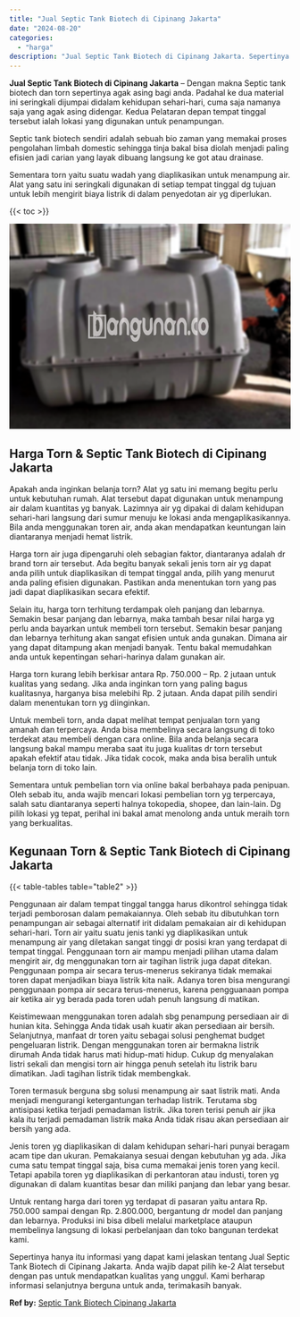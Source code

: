 ```yaml
---
title: "Jual Septic Tank Biotech di Cipinang Jakarta"
date: "2024-08-20"
categories: 
  - "harga"
description: "Jual Septic Tank Biotech di Cipinang Jakarta. Sepertinya hanya itu informasi yang dapat kami jelaskan tentang Jual Septic Tank Biotech di Cipinang Jakarta. A..."
---
```


**Jual Septic Tank Biotech di Cipinang Jakarta** – Dengan makna Septic tank biotech dan torn sepertinya agak asing bagi anda. Padahal ke dua material ini seringkali dijumpai didalam kehidupan sehari-hari, cuma saja namanya saja yang agak asing didengar. Kedua Pelataran depan tempat tinggal tersebut ialah lokasi yang digunakan untuk penampungan.

Septic tank biotech sendiri adalah sebuah bio zaman yang memakai proses pengolahan limbah domestic sehingga tinja bakal bisa diolah menjadi paling efisien jadi carian yang layak dibuang langsung ke got atau drainase.

Sementara torn yaitu suatu wadah yang diaplikasikan untuk menampung air. Alat yang satu ini seringkali digunakan di setiap tempat tinggal dg tujuan untuk lebih mengirit biaya listrik di dalam penyedotan air yg diperlukan.

{{< toc >}}

![Jual Septic Tank Biotech di Cipinang Jakarta](/images/jual-bio-septictank-33.png)

## Harga Torn & Septic Tank Biotech di Cipinang Jakarta

Apakah anda inginkan belanja torn? Alat yg satu ini memang begitu perlu untuk kebutuhan rumah. Alat tersebut dapat digunakan untuk menampung air dalam kuantitas yg banyak. Lazimnya air yg dipakai di dalam kehidupan sehari-hari langsung dari sumur menuju ke lokasi anda mengaplikasikannya. Bila anda menggunakan toren air, anda akan mendapatkan keuntungan lain diantaranya menjadi hemat listrik.

Harga torn air juga dipengaruhi oleh sebagian faktor, diantaranya adalah dr brand torn air tersebut. Ada begitu banyak sekali jenis torn air yg dapat anda pilih untuk diaplikasikan di tempat tinggal anda, pilih yang menurut anda paling efisien digunakan. Pastikan anda menentukan torn yang pas jadi dapat diaplikasikan secara efektif.

Selain itu, harga torn terhitung terdampak oleh panjang dan lebarnya. Semakin besar panjang dan lebarnya, maka tambah besar nilai harga yg perlu anda bayarkan untuk membeli torn tersebut. Semakin besar panjang dan lebarnya terhitung akan sangat efisien untuk anda gunakan. Dimana air yang dapat ditampung akan menjadi banyak. Tentu bakal memudahkan anda untuk kepentingan sehari-harinya dalam gunakan air.

Harga torn kurang lebih berkisar antara Rp. 750.000 – Rp. 2 jutaan untuk kualitas yang sedang. Jika anda inginkan torn yang paling bagus kualitasnya, harganya bisa melebihi Rp. 2 jutaan. Anda dapat pilih sendiri dalam menentukan torn yg diinginkan.

Untuk membeli torn, anda dapat melihat tempat penjualan torn yang amanah dan terpercaya. Anda bisa membelinya secara langsung di toko terdekat atau membeli dengan cara online. Bila anda belanja secara langsung bakal mampu meraba saat itu juga kualitas dr torn tersebut apakah efektif atau tidak. Jika tidak cocok, maka anda bisa beralih untuk belanja torn di toko lain.

Sementara untuk pembelian torn via online bakal berbahaya pada penipuan. Oleh sebab itu, anda wajib mencari lokasi pembelian torn yg terpercaya, salah satu diantaranya seperti halnya tokopedia, shopee, dan lain-lain. Dg pilih lokasi yg tepat, perihal ini bakal amat menolong anda untuk meraih torn yang berkualitas.

## Kegunaan Torn & Septic Tank Biotech di Cipinang Jakarta

{{< table-tables table="table2" >}}

Penggunaan air dalam tempat tinggal tangga harus dikontrol sehingga tidak terjadi pemborosan dalam pemakaiannya. Oleh sebab itu dibutuhkan torn penampungan air sebagai alternatif irit didalam pemakaian air di kehidupan sehari-hari. Torn air yaitu suatu jenis tanki yg diaplikasikan untuk menampung air yang diletakan sangat tinggi dr posisi kran yang terdapat di tempat tinggal. Penggunaan torn air mampu menjadi pilihan utama dalam mengirit air, dg menggunakan torn air tagihan listrik juga dapat ditekan. Penggunaan pompa air secara terus-menerus sekiranya tidak memakai toren dapat menjadikan biaya listrik kita naik. Adanya toren bisa mengurangi penggunaan pompa air secara terus-menerus, karena pengguanaan pompa air ketika air yg berada pada toren udah penuh langsung di matikan.

Keistimewaan menggunakan toren adalah sbg penampung persediaan air di hunian kita. Sehingga Anda tidak usah kuatir akan persediaan air bersih. Selanjutnya, manfaat dr toren yaitu sebagai solusi penghemat budget pengeluaran listrik. Dengan menggunakan toren air bermakna listrik dirumah Anda tidak harus mati hidup-mati hidup. Cukup dg menyalakan listri sekali dan mengisi torn air hingga penuh setelah itu listrik baru dimatikan. Jadi tagihan listrik tidak membengkak.

Toren termasuk berguna sbg solusi menampung air saat listrik mati. Anda menjadi mengurangi ketergantungan terhadap listrik. Terutama sbg antisipasi ketika terjadi pemadaman listrik. Jika toren terisi penuh air jika kala itu terjadi pemadaman listrik maka Anda tidak risau akan persediaan air bersih yang ada.

Jenis toren yg diaplikasikan di dalam kehidupan sehari-hari punyai beragam acam tipe dan ukuran. Pemakaianya sesuai dengan kebutuhan yg ada. Jika cuma satu tempat tinggal saja, bisa cuma memakai jenis toren yang kecil. Tetapi apabila toren yg diaplikasikan di perkantoran atau industi, toren yg digunakan di dalam kuantitas besar dan miliki panjang dan lebar yang besar.

Untuk rentang harga dari toren yg terdapat di pasaran yaitu antara Rp. 750.000 sampai dengan Rp. 2.800.000, bergantung dr model dan panjang dan lebarnya. Produksi ini bisa dibeli melalui marketplace ataupun membelinya langsung di lokasi perbelanjaan dan toko bangunan terdekat kami.

Sepertinya hanya itu informasi yang dapat kami jelaskan tentang Jual Septic Tank Biotech di Cipinang Jakarta. Anda wajib dapat pilih ke-2 Alat tersebut dengan pas untuk mendapatkan kualitas yang unggul. Kami berharap informasi selanjutnya berguna untuk anda, terimakasih banyak.

**Ref by:** [Septic Tank Biotech Cipinang Jakarta](https://id.wikipedia.org/wiki/Septic)
